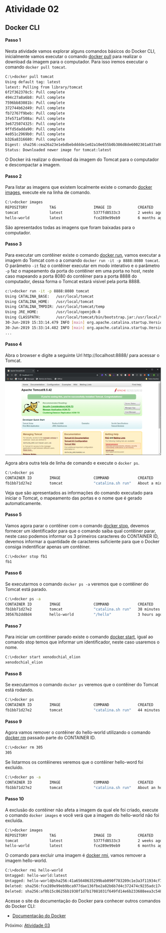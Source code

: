 # Atividade 02

## Docker CLI

#### Passo 1

Nesta atividade vamos explorar alguns comandos básicos do Docker CLI, inicialmente vamos executar o comando [docker pull](https://docs.docker.com/engine/reference/commandline/pull/) para realizar o download da imagem para o computador. Para isso iremos executar o comando `docker pull tomcat`.

```bash
C:\>docker pull tomcat
Using default tag: latest
latest: Pulling from library/tomcat
6f2f362378c5: Pull complete
494c27a8a6b8: Pull complete
7596bb83081b: Pull complete
372744b62d49: Pull complete
fb72767f9beb: Pull complete
3fe571af508a: Pull complete
3e6725074325: Pull complete
9ffd5dadda90: Pull complete
4e051c2969b0: Pull complete
b326a8316680: Pull complete
Digest: sha256:cea26a23e1ebdbebdddde1e02a10e655b0b386d8de6002301a037a08be87a12f
Status: Downloaded newer image for tomcat:latest
```

O Docker irá realizar o download da imagem do Tomcat para o computador e descompactar a imagem. 

#### Passo 2

Para listar as imagens que existem localmente existe o comando [docker images](https://docs.docker.com/engine/reference/commandline/images/), execute ele na linha de comando.

```bash
C:\>docker images
REPOSITORY          TAG                 IMAGE ID            CREATED             SIZE
tomcat              latest              5377fd8533c3        2 weeks ago         506MB
hello-world         latest              fce289e99eb9        6 months ago        1.84kB
```
São apresentados todas as imagens que foram baixadas para o computador.

#### Passo 3

Para executar um contêiner existe o comando [docker run](https://docs.docker.com/engine/reference/commandline/run/), vamos executar a imagem do Tomcat com o a comando `docker run -it -p 8888:8080 tomcat`. O parâmetro `-it` faz o contêiner executar em modo interativo e o parâmetro `-p`  faz o mapeamento da porta do contêiner em uma porta no host, neste caso mapeando a porta 8080 do contêiner para a porta 8888 do computador, dessa forma o Tomcat estará visivel pela porta 8888. 

```bash
c:\>docker run -it -p 8888:8080 tomcat
Using CATALINA_BASE:   /usr/local/tomcat
Using CATALINA_HOME:   /usr/local/tomcat
Using CATALINA_TMPDIR: /usr/local/tomcat/temp
Using JRE_HOME:        /usr/local/openjdk-8
Using CLASSPATH:       /usr/local/tomcat/bin/bootstrap.jar:/usr/local/tomcat/bin/tomcat-juli.jar
30-Jun-2019 15:33:14.479 INFO [main] org.apache.catalina.startup.VersionLoggerListener.log Server version:        Apache Tomcat/8.5.42
30-Jun-2019 15:33:14.482 INFO [main] org.apache.catalina.startup.VersionLoggerListener.log Server built:          Jun 4 2019 20:29:04 UTC
...
```
#### Passo 4

Abra o browser e digite a seguinte Url http://localhost:8888/ para acessar o Tomcat.

![tela do tomcat](imagens/tomcat.png)



Agora abra outra tela de linha de comando e execute o `docker ps`.

```bash
C:\>docker ps
CONTAINER ID        IMAGE               COMMAND             CREATED              STATUS              PORTS                    NAMES
fb1bb71d27e2        tomcat              "catalina.sh run"   About a minute ago   Up About a minute   0.0.0.0:8888->8080/tcp   xenodochial_elion
```
Veja que são apresentados as informações do comando executado para iniciar o Tomcat, o mapeamento das portas e o nome que é gerado automaticamente.

#### Passo 5

Vamos agora parar o contêiner com o comando [docker stop](https://docs.docker.com/engine/reference/commandline/stop/), devemos fornecer um identificador para que o comando saiba qual contêiner parar, neste caso podemos informar os 3 primeiros caracteres do CONTAINER ID, devemos informar a quantidade de caracteres suficiente para que o Docker consiga indentificar apenas um contêiner.

```bash
C:\>docker stop fb1
fb1
```
#### Passo 6

Se executarmos o comando `docker ps -a` veremos que o contêiner do Tomcat está parado.

```bash
C:\>docker ps -a
CONTAINER ID        IMAGE               COMMAND             CREATED             STATUS                            PORTS               NAMES
fb1bb71d27e2        tomcat              "catalina.sh run"   38 minutes ago      Exited (143) About a minute ago                       xenodochial_elion
30567b2dd8d4        hello-world         "/hello"            3 hours ago         Exited (0) 3 hours ago                                trusting_jackson
```
#### Passo 7

Para iniciar um contêiner parado existe o comando [docker start](https://docs.docker.com/engine/reference/commandline/start/), igual ao comando stop temos que informar um identificador, neste caso usaremos o nome.

```bash
C:\>docker start xenodochial_elion
xenodochial_elion
```

#### Passo 8

Se executarmos o comando `docker ps` veremos que o contêiner do Tomcat está rodando.

```bash
C:\>docker ps
CONTAINER ID        IMAGE               COMMAND             CREATED             STATUS              PORTS                    NAMES
fb1bb71d27e2        tomcat              "catalina.sh run"   44 minutes ago      Up 20 seconds       0.0.0.0:8888->8080/tcp   xenodochial_elion
```

#### Passo 9

Agora vamos remover o contêiner do hello-world utilizando o comando [docker rm](https://docs.docker.com/engine/reference/commandline/rm/) passado parte do CONTAINER ID.

```bash
C:\>docker rm 305
305
```

Se listarmos os contêineres veremos que o contêiner hello-word foi excluido.

```bash
C:\>docker ps -a
CONTAINER ID        IMAGE               COMMAND             CREATED             STATUS              PORTS                    NAMES
fb1bb71d27e2        tomcat              "catalina.sh run"   About an hour ago   Up 11 minutes       0.0.0.0:8888->8080/tcp   xenodochial_elion
```
#### Passo 10

A exclusão do contêiner não afeta a imagem da qual ele foi criado, execute o comando `docker images` e você verá que a imagem do hello-world não foi excluída.

```bash
C:\>docker images
REPOSITORY          TAG                 IMAGE ID            CREATED             SIZE
tomcat              latest              5377fd8533c3        2 weeks ago         506MB
hello-world         latest              fce289e99eb9        6 months ago        1.84kB
```

O comando para excluir uma imagem é [docker rmi](https://docs.docker.com/engine/reference/commandline/rmi/), vamos remover a imagem hello-world.

```bash
C:\>docker rmi hello-world
Untagged: hello-world:latest
Untagged: hello-world@sha256:41a65640635299bab090f783209c1e3a3f11934cf7756b09cb2f1e02147c6ed8
Deleted: sha256:fce289e99eb9bca977dae136fbe2a82b6b7d4c372474c9235adc1741675f587e
Deleted: sha256:af0b15c8625bb1938f1d7b17081031f649fd14e6b233688eea3c5483994a66a3
```

Acesse o site da documentação do Docker para conhecer outros comandos do Docker CLI:

- [Documentação do Docker](https://docs.docker.com/reference/)


Próximo: [Atividade 03](03-atividade.md)